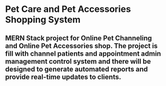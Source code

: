 # Pet Care and Pet Accessories Shopping System 
## MERN Stack project for Online Pet Channeling and Online Pet Accessories shop. The project is fill with channel patients and appointment admin management control system and there will be designed to generate automated reports and provide real-time updates to clients.
